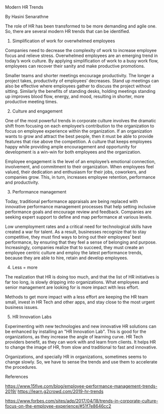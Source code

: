 Modern HR Trends

By Hasini Senarathne

The role of HR has been transformed to be more demanding and agile one. So, there are several modern HR trends that can be identified. 

01) Simplification of work for overwhelmed employees

Companies need to decrease the complexity of work to increase employee focus and relieve stress. Overwhelmed employees are an emerging trend in today’s work culture. By applying simplification of work to a busy work flow, employees can recover their sanity and make productive promotions. 

Smaller teams and shorter meetings encourage productivity. The longer a project takes, productivity of employees’ decreases. Stand up meetings can also be effective where employees gather to discuss the project without sitting. Similarly the benefits of standing desks, holding meetings standing up improves blood flow, energy, and mood, resulting in shorter, more productive meeting times. 

02) Culture and engagement

One of the most powerful trends in corporate culture involves the dramatic shift from focusing on each employee’s contribution to the organization to focus on employee experience within the organization. If an organization wants to grow and attract the best people, then it must be able to provide features that rise above the competition. A culture that keeps employees happy while providing ample encouragement and opportunity for development is a win-win for both employees and the organization.  

Employee engagement is the level of an employee’s emotional connection, involvement, and commitment to their organization. When employees feel valued, their dedication and enthusiasm for their jobs, coworkers, and companies grow. This, in turn, increases employee retention, performance and productivity. 

03) Performance management

Today, traditional performance appraisals are being replaced with innovative performance management processes that help setting inclusive performance goals and encourage review and feedback. Companies are seeking expert support to define and map performance at various levels. 

Low unemployment rates and a critical need for technological skills have created a war for talent. As a result, businesses recognize that to stay competitive, they must find ways to bring out their employees’ best performance, by ensuring that they feel a sense of belonging and purpose. Increasingly, companies realize that to succeed, they must create an employee centric culture and employ the latest performance trends, because they are able to hire, retain and develop employees.  

04) Less = more

The realization that HR is doing too much, and that the list of HR initiatives is far too long, is slowly dripping into organizations. What employees and senior management are looking for is more impact with less effort. 

Methods to get more impact with a less effort are keeping the HR team small, invest in HR Tech and other apps, and stay close to the most urgent business issues. 

05) HR Innovation Labs

Experimenting with new technologies and new innovative HR solutions can be enhanced by installing an "HR Innovation Lab". This is good for the organizations, as they increase the angle of learning curve. HR Tech providers benefit, as they can work with and learn from clients. It helps HR to change the image of HR, from slow and traditional to fast and innovative.

Organizations, and specially HR in organizations, sometimes seems to change slowly. So, we have to sense the trends and use them to accelerate the procedures. 

References

https://www.15five.com/blog/employee-performance-management-trends-2019/https://learn.g2crowd.com/2019-hr-trends

https://www.forbes.com/sites/adp/2017/04/18/trends-in-corporate-culture-focus-on-the-employee-experience/#51f7e8646cc2

